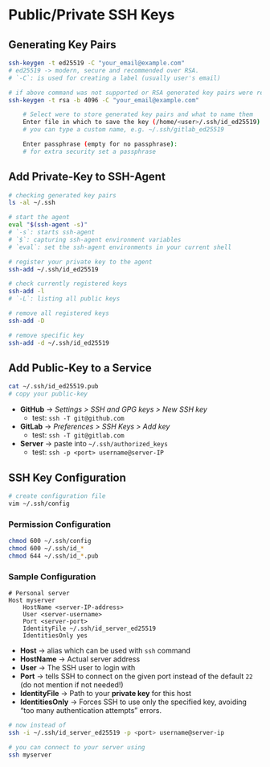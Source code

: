 # Public/Private SSH Keys

## Generating Key Pairs

```sh
ssh-keygen -t ed25519 -C "your_email@example.com"
# ed25519 -> modern, secure and recommended over RSA.
# `-C`: is used for creating a label (usually user's email)

# if above command was not supported or RSA generated key pairs were required
ssh-keygen -t rsa -b 4096 -C "your_email@example.com"

    # Select were to store generated key pairs and what to name them
    Enter file in which to save the key (/home/<user>/.ssh/id_ed25519):
    # you can type a custom name, e.g. ~/.ssh/gitlab_ed25519

    Enter passphrase (empty for no passphrase):
    # for extra security set a passphrase
```

## Add Private-Key to SSH-Agent

```sh
# checking generated key pairs
ls -al ~/.ssh

# start the agent
eval "$(ssh-agent -s)"
# `-s`: starts ssh-agent
# `$`: capturing ssh-agent environment variables
# `eval`: set the ssh-agent environments in your current shell

# register your private key to the agent
ssh-add ~/.ssh/id_ed25519

# check currently registered keys
ssh-add -l
# `-L`: listing all public keys

# remove all registered keys
ssh-add -D

# remove specific key
ssh-add -d ~/.ssh/id_ed25519
```

## Add Public-Key to a Service

```sh
cat ~/.ssh/id_ed25519.pub
# copy your public-key
```

- **GitHub** → _Settings > SSH and GPG keys > New SSH key_
  - test: `ssh -T git@github.com`
- **GitLab** → _Preferences > SSH Keys > Add key_
  - test: `ssh -T git@gitlab.com`
- **Server** → paste into `~/.ssh/authorized_keys`
  - test: `ssh -p <port> username@server-IP`

## SSH Key Configuration

```sh
# create configuration file
vim ~/.ssh/config
```

### Permission Configuration

```sh
chmod 600 ~/.ssh/config
chmod 600 ~/.ssh/id_*
chmod 644 ~/.ssh/id_*.pub
```

### Sample Configuration

```text
# Personal server
Host myserver
    HostName <server-IP-address>
    User <server-username>
    Port <server-port>
    IdentityFile ~/.ssh/id_server_ed25519
    IdentitiesOnly yes
```

- **Host** -> alias which can be used with `ssh` command
- **HostName** -> Actual server address
- **User** -> The SSH user to login with
- **Port** -> tells SSH to connect on the given port instead of the default `22` (do not mention if not needed!)
- **IdentityFile** -> Path to your **private key** for this host
- **IdentitiesOnly** -> Forces SSH to use only the specified key, avoiding “too many authentication attempts” errors.

```sh
# now instead of
ssh -i ~/.ssh/id_server_ed25519 -p <port> username@server-ip

# you can connect to your server using
ssh myserver
```
